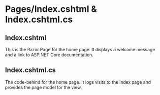 # Pages/Index.cshtml & Index.cshtml.cs

## Index.cshtml
This is the Razor Page for the home page. It displays a welcome message and a link to ASP.NET Core documentation.

## Index.cshtml.cs
The code-behind for the home page. It logs visits to the index page and provides the page model for the view.
